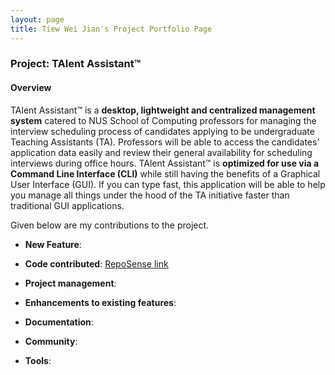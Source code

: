 ```yaml
---
layout: page
title: Tiew Wei Jian's Project Portfolio Page
---
```


### Project: TAlent Assistant™

#### Overview ####
TAlent Assistant™ is a **desktop, lightweight and centralized management system** catered to NUS School of Computing professors for managing
the interview scheduling process of candidates applying to be undergraduate Teaching Assistants (TA).
Professors will be able to access the candidates’ application data easily and review their general availability for
scheduling interviews during office hours.
TAlent Assistant™ is **optimized for use via a Command Line Interface (CLI)** while still having the benefits of a
Graphical User Interface (GUI).
If you can type fast, this application will be able to help you manage all things under the hood of the TA initiative
faster than traditional GUI applications.

Given below are my contributions to the project.

* **New Feature**:


* **Code contributed**: [RepoSense link]()


* **Project management**:


* **Enhancements to existing features**:


* **Documentation**:


* **Community**:


* **Tools**:
